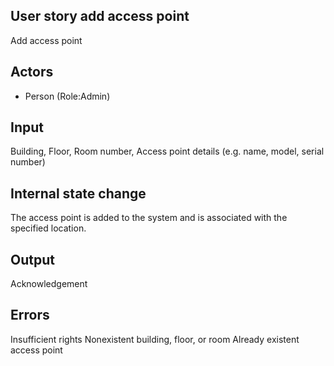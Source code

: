 ## User story add access point
Add access point

## Actors
* Person (Role:Admin)

## Input
Building, Floor, Room number, Access point details (e.g. name, model, serial number)

## Internal state change
The access point is added to the system and is associated with the specified location.

## Output
Acknowledgement 

## Errors
Insufficient rights
Nonexistent building, floor, or room
Already existent access point